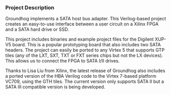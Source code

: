 ### Project Description

Groundhog implements a SATA host bus adapter. This Verilog-based project creates an easy-to-use interface between a user circuit on a Xilinx FPGA and a SATA hard drive or SSD.

This project includes binaries and example project files for the Digilent XUP-V5 board. This is a popular prototyping board that also includes two SATA headers. The project can easily be ported to any Virtex 5 that supports GTP tiles (any of the LXT, SXT, TXT or FXT series chips but not the LX devices). This allows us to connect the FPGA to SATA I/II drives.

Thanks to Lisa Liu from Xilinx, the latest release of Groundhog also includes a ported version of the HBA Verilog code to the Virtex 7-based platform VC709,  using the GTH tiles. The current version only supports SATA II but a SATA III compatible version is being developed.
